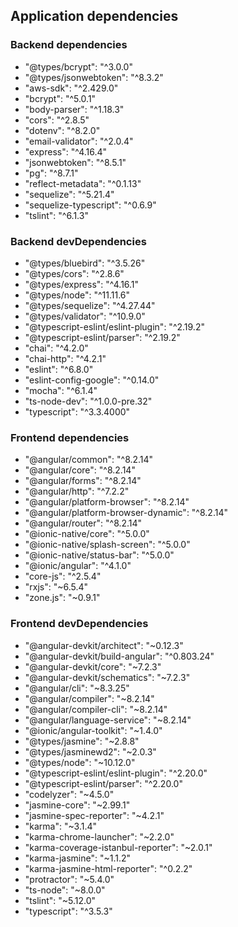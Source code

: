 ## Application dependencies

### Backend dependencies

- "@types/bcrypt": "^3.0.0"
- "@types/jsonwebtoken": "^8.3.2"
- "aws-sdk": "^2.429.0"
- "bcrypt": "^5.0.1"
- "body-parser": "^1.18.3"
- "cors": "^2.8.5"
- "dotenv": "^8.2.0"
- "email-validator": "^2.0.4"
- "express": "^4.16.4"
- "jsonwebtoken": "^8.5.1"
- "pg": "^8.7.1"
- "reflect-metadata": "^0.1.13"
- "sequelize": "^5.21.4"
- "sequelize-typescript": "^0.6.9"
- "tslint": "^6.1.3"

### Backend devDependencies

- "@types/bluebird": "^3.5.26"
- "@types/cors": "^2.8.6"
- "@types/express": "^4.16.1"
- "@types/node": "^11.11.6"
- "@types/sequelize": "^4.27.44"
- "@types/validator": "^10.9.0"
- "@typescript-eslint/eslint-plugin": "^2.19.2"
- "@typescript-eslint/parser": "^2.19.2"
- "chai": "^4.2.0"
- "chai-http": "^4.2.1"
- "eslint": "^6.8.0"
- "eslint-config-google": "^0.14.0"
- "mocha": "^6.1.4"
- "ts-node-dev": "^1.0.0-pre.32"
- "typescript": "^3.3.4000"

### Frontend dependencies

- "@angular/common": "^8.2.14"
- "@angular/core": "^8.2.14"
- "@angular/forms": "^8.2.14"
- "@angular/http": "^7.2.2"
- "@angular/platform-browser": "^8.2.14"
- "@angular/platform-browser-dynamic": "^8.2.14"
- "@angular/router": "^8.2.14"
- "@ionic-native/core": "^5.0.0"
- "@ionic-native/splash-screen": "^5.0.0"
- "@ionic-native/status-bar": "^5.0.0"
- "@ionic/angular": "^4.1.0"
- "core-js": "^2.5.4"
- "rxjs": "~6.5.4"
- "zone.js": "~0.9.1"

### Frontend devDependencies

- "@angular-devkit/architect": "~0.12.3"
- "@angular-devkit/build-angular": "^0.803.24"
- "@angular-devkit/core": "~7.2.3"
- "@angular-devkit/schematics": "~7.2.3"
- "@angular/cli": "~8.3.25"
- "@angular/compiler": "~8.2.14"
- "@angular/compiler-cli": "~8.2.14"
- "@angular/language-service": "~8.2.14"
- "@ionic/angular-toolkit": "~1.4.0"
- "@types/jasmine": "~2.8.8"
- "@types/jasminewd2": "~2.0.3"
- "@types/node": "~10.12.0"
- "@typescript-eslint/eslint-plugin": "^2.20.0"
- "@typescript-eslint/parser": "^2.20.0"
- "codelyzer": "~4.5.0"
- "jasmine-core": "~2.99.1"
- "jasmine-spec-reporter": "~4.2.1"
- "karma": "~3.1.4"
- "karma-chrome-launcher": "~2.2.0"
- "karma-coverage-istanbul-reporter": "~2.0.1"
- "karma-jasmine": "~1.1.2"
- "karma-jasmine-html-reporter": "^0.2.2"
- "protractor": "~5.4.0"
- "ts-node": "~8.0.0"
- "tslint": "~5.12.0"
- "typescript": "^3.5.3"
